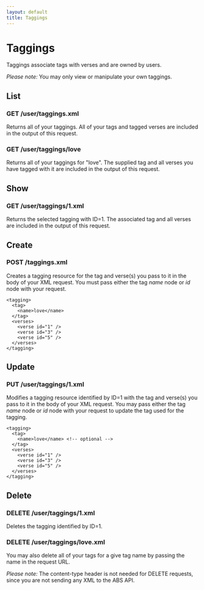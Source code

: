 ```yaml
---
layout: default
title: Taggings
---
```


# Taggings

Taggings associate tags with verses and are owned by users.

*Please note:* You may only view or manipulate your own taggings.

## List                                       

### GET /user/taggings.xml

Returns all of your taggings.  All of your tags and tagged verses are included in the output of this request.

### GET /user/taggings/love

Returns all of your taggings for "love".  The supplied tag and all verses you have tagged with it are included in the output of this request.

## Show

### GET /user/taggings/1.xml

Returns the selected tagging with ID=1.  The associated tag and all verses are included in the output of this request.

## Create

### POST /taggings.xml

Creates a tagging resource for the tag and verse(s) you pass to it in the body of your XML request.  You must pass either the tag *name* node or *id* node with your request.

    <tagging>
      <tag>
        <name>love</name>
      </tag>      
      <verses>
        <verse id="1" />
        <verse id="3" />
        <verse id="5" />
      </verses>
    </tagging>

## Update

### PUT /user/taggings/1.xml

Modifies a tagging resource identified by ID=1 with the tag and verse(s) you pass to it in the body of your XML request.  You may pass either the tag *name* node or *id* node with your request to update the tag used for the tagging.

    <tagging>
      <tag>
        <name>love</name> <!-- optional -->
      </tag>      
      <verses>
        <verse id="1" />
        <verse id="3" />
        <verse id="5" />
      </verses>
    </tagging>

## Delete

### DELETE /user/taggings/1.xml

Deletes the tagging identified by ID=1.

### DELETE /user/taggings/love.xml
                
You may also delete all of your tags for a give tag name by passing the name in the request URL.

*Please note:* The content-type header is not needed for DELETE requests, since you are not sending any XML to the ABS API.